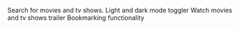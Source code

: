 Search for movies and tv shows.
Light and dark mode toggler
Watch movies and tv shows trailer
Bookmarking functionality